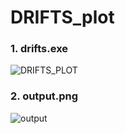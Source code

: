 # DRIFTS_plot
### **1. drifts.exe**
![DRIFTS_PLOT](https://user-images.githubusercontent.com/25687036/154058040-5935b51c-27b3-465e-921e-129184d46916.gif)

### **2. output.png**
![output](https://user-images.githubusercontent.com/25687036/154058125-1c775051-e35c-42af-8b7d-1361c83938fe.png)
